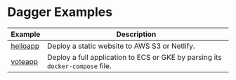 # Dagger Examples

Example   | Description |
-------   | ----------- |
[helloapp](helloapp) | Deploy a static website to AWS S3 or Netlify.
[voteapp](voteapp) | Deploy a full application to ECS or GKE by parsing its `docker-compose` file.
